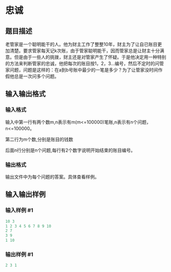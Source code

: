 # 忠诚

## 题目描述

老管家是一个聪明能干的人。他为财主工作了整整10年，财主为了让自已账目更加清楚。要求管家每天记k次账，由于管家聪明能干，因而管家总是让财主十分满意。但是由于一些人的挑拨，财主还是对管家产生了怀疑。于是他决定用一种特别的方法来判断管家的忠诚，他把每次的账目按1，2，3…编号，然后不定时的问管家问题，问题是这样的：在a到b号账中最少的一笔是多少？为了让管家没时间作假他总是一次问多个问题。

## 输入输出格式

### 输入格式

输入中第一行有两个数m,n表示有m(m<=100000)笔账,n表示有n个问题，n<=100000。

第二行为m个数,分别是账目的钱数

后面n行分别是n个问题,每行有2个数字说明开始结束的账目编号。

### 输出格式

输出文件中为每个问题的答案。具体查看样例。

## 输入输出样例

### 输入样例 #1

```cpp
10 3
1 2 3 4 5 6 7 8 9 10
2 7
3 9
1 10
```


### 输出样例 #1

```cpp
2 3 1
```


